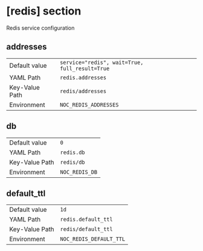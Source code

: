 # [redis] section

Redis service configuration

## addresses

|                |                                                |
| -------------- | ---------------------------------------------- |
| Default value  | `service="redis", wait=True, full_result=True` |
| YAML Path      | `redis.addresses`                              |
| Key-Value Path | `redis/addresses`                              |
| Environment    | `NOC_REDIS_ADDRESSES`                          |

## db

|                |                |
| -------------- | -------------- |
| Default value  | `0`            |
| YAML Path      | `redis.db`     |
| Key-Value Path | `redis/db`     |
| Environment    | `NOC_REDIS_DB` |

## default_ttl

|                |                         |
| -------------- | ----------------------- |
| Default value  | `1d`                    |
| YAML Path      | `redis.default_ttl`     |
| Key-Value Path | `redis/default_ttl`     |
| Environment    | `NOC_REDIS_DEFAULT_TTL` |
